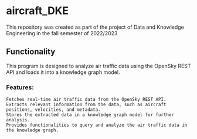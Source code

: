 # aircraft_DKE
This repository was created as part of the project of Data and Knowledge Engineering in the fall semester of 2022/2023

## Functionality
This program is designed to analyze air traffic data using the OpenSky REST API and loads it into a knowledge graph model. 

### Features:
    Fetches real-time air traffic data from the OpenSky REST API.
    Extracts relevant information from the data, such as aircraft positions, velocities, and metadata.
    Stores the extracted data in a knowledge graph model for further analysis.
    Provides functionalities to query and analyze the air traffic data in the knowledge graph.
